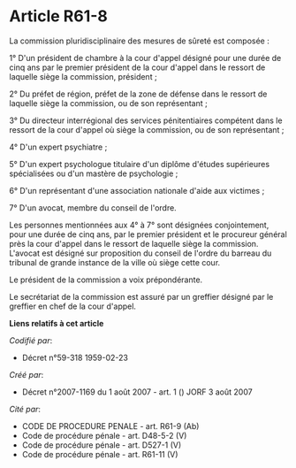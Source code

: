 # Article R61-8

La commission pluridisciplinaire des mesures de sûreté est composée :

1° D'un président de chambre à la cour d'appel désigné pour une durée de cinq ans par le premier président de la cour d'appel
dans le ressort de laquelle siège la commission, président ;

2° Du préfet de région, préfet de la zone de défense dans le ressort de laquelle siège la commission, ou de son
représentant ;

3° Du directeur interrégional des services pénitentiaires compétent dans le ressort de la cour d'appel où siège la
commission, ou de son représentant ;

4° D'un expert psychiatre ;

5° D'un expert psychologue titulaire d'un diplôme d'études supérieures spécialisées ou d'un mastère de psychologie ;

6° D'un représentant d'une association nationale d'aide aux victimes ;

7° D'un avocat, membre du conseil de l'ordre.

Les personnes mentionnées aux 4° à 7° sont désignées conjointement, pour une durée de cinq ans, par le premier président et
le procureur général près la cour d'appel dans le ressort de laquelle siège la commission. L'avocat est désigné sur
proposition du conseil de l'ordre du barreau du tribunal de grande instance de la ville où siège cette cour.

Le président de la commission a voix prépondérante.

Le secrétariat de la commission est assuré par un greffier désigné par le greffier en chef de la cour d'appel.

**Liens relatifs à cet article**

_Codifié par_:

  - Décret n°59-318 1959-02-23

_Créé par_:

  - Décret n°2007-1169 du 1 août 2007 - art. 1 () JORF 3 août 2007

_Cité par_:

  - CODE DE PROCEDURE PENALE - art. R61-9 (Ab)
  - Code de procédure pénale - art. D48-5-2 (V)
  - Code de procédure pénale - art. D527-1 (V)
  - Code de procédure pénale - art. R61-11 (V)
